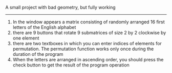 A small project with bad geometry, but fully working
____________________
1. In the window appears a matrix consisting of randomly arranged 16 first letters of the English alphabet
2. there are 9 buttons that rotate 9 submatrices of size 2 by 2 clockwise by one element
3. there are two textboxes in which you can enter indices of elements for permutation. The permutation function works only once during the duration of the program
4. When the letters are arranged in ascending order, you should press the check button to get the result of the program operation


